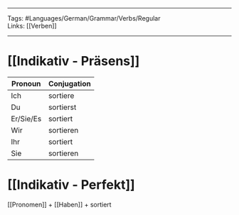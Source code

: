 ___
Tags: #Languages/German/Grammar/Verbs/Regular  
Links: [[Verben]]
___
# [[Indikativ - Präsens]]
Pronoun|Conjugation
------------ | ------------
Ich | sortiere
Du | sortierst
Er/Sie/Es | sortiert
Wir | sortieren
Ihr | sortiert
Sie | sortieren


# [[Indikativ - Perfekt]]
[[Pronomen]] + [[Haben]] + sortiert